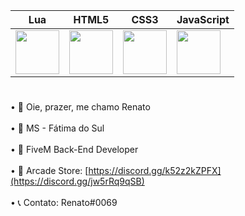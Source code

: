 | Lua  | HTML5 | CSS3  | JavaScript |
| ------------- | ------------- | ------------- | ------------- |
| <img src="https://upload.wikimedia.org/wikipedia/commons/thumb/c/cf/Lua-Logo.svg/1200px-Lua-Logo.svg.png" width="70vw" height="70vh"> | <img src="https://logodownload.org/wp-content/uploads/2016/10/html5-logo-10.png" width="70vw" height="70vh"> | <img src="https://cdn.345tool.com/public/logos/css-formatter-logo.png" width="70vw" height="70vh"> | <img src="https://upload.wikimedia.org/wikipedia/commons/thumb/9/99/Unofficial_JavaScript_logo_2.svg/480px-Unofficial_JavaScript_logo_2.svg.png" width="70vw" height="70vh"> |

#

• 🚀 Oie, prazer, me chamo Renato<br><br>
• 🏡 MS - Fátima do Sul<br><br>
• 📌 FiveM Back-End Developer<br><br>
• 💖 Arcade Store: [https://discord.gg/k52z2kZPFX](https://discord.gg/jw5rRq9qSB)<br><br>
• 📞 Contato: Renato#0069<br><br>
